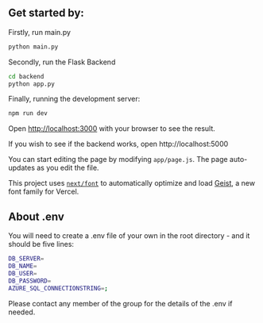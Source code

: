 

## Get started by:

Firstly, run main.py
```bash
python main.py
```

Secondly, run the Flask Backend

```bash
cd backend
python app.py
```

Finally, running the development server:

```bash
npm run dev
```

Open [http://localhost:3000](http://localhost:3000) with your browser to see the result. 

If you wish to see if the backend works, open http://localhost:5000

You can start editing the page by modifying `app/page.js`. The page auto-updates as you edit the file.

This project uses [`next/font`](https://nextjs.org/docs/app/building-your-application/optimizing/fonts) to automatically optimize and load [Geist](https://vercel.com/font), a new font family for Vercel.

## About .env

You will need to create a .env file of your own in the root directory - and it should be five lines:

```bash
DB_SERVER=
DB_NAME=
DB_USER=
DB_PASSWORD=
AZURE_SQL_CONNECTIONSTRING=;
```

Please contact any member of the group for the details of the .env if needed.